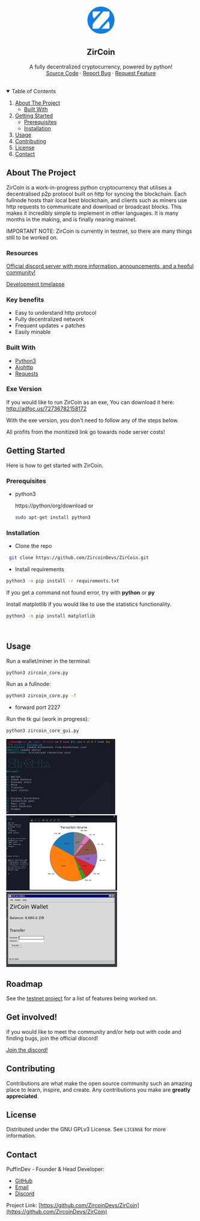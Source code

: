 
<!-- PROJECT LOGO -->
<br />
<p align="center">
  <a href="https://github.com/ZirCoinDevs/ZirCoin">
    <img src="images/logo.png" alt="Logo" width="80" height="80">
  </a>

  <h2 align="center">ZirCoin</h3>

  <p align="center">
    A fully decentralized cryptocurrency, powered by python!
    <br />
    <a href="https://github.com/ZirCoinDevs/ZirCoin">Source Code</a>
    ·
    <a href="https://github.com/ZirCoinDevs/ZirCoin/issues">Report Bug</a>
    ·
    <a href="https://github.com/ZirCoinDevs/ZirCoin/issues">Request Feature</a>
  </p>
</p>

<br>

<!-- TABLE OF CONTENTS -->
<details open="open">
  <summary>Table of Contents</summary>
  <ol>
    <li>
      <a href="#about-the-project">About The Project</a>
      <ul>
        <li><a href="#built-with">Built With</a></li>
      </ul>
    </li>
    <li>
      <a href="#getting-started">Getting Started</a>
      <ul>
        <li><a href="#prerequisites">Prerequisites</a></li>
        <li><a href="#installation">Installation</a></li>
      </ul>
    </li>
    <li><a href="#usage">Usage</a></li>
    <li><a href="#contributing">Contributing</a></li>
    <li><a href="#license">License</a></li>
    <li><a href="#contact">Contact</a></li>
  </ol>
</details>



<!-- ABOUT THE PROJECT -->
## About The Project


ZirCoin is a work-in-progress python cryptocurrency that utilises a decentralised p2p protocol built on http for syncing the blockchain. Each fullnode hosts thair local best blockchain, and clients such as miners use http requests to communicate and download or broadcast blocks. This makes it incredibly simple to implement in other languages. It is many months in the making, and is finally nearing mainnet.

IMPORTANT NOTE: ZirCoin is currently in testnet, so there are many things still to be worked on.

### Resources

<a href="https://discord.gg/RW6kskN4vu">Official discord server with more information, announcements, and a hepful community!</a>

<a href="https://www.youtube.com/channel/UCZXpvhJqJjFLrQztQnn5nlQ">Development timelapse</a>

### Key benefits

* Easy to understand http protocol
* Fully decentralized network
* Frequent updates + patches
* Easily minable

### Built With
* [Python3](https://python.org)
* [Aiohttp](https://docs.aiohttp.org/en/stable/)
* [Requests](https://docs.python-requests.org/en/latest/)


### Exe Version
If you would like to run ZirCoin as an exe, You can download it here: http://adfoc.us/72736782158172

With the exe version, you don't need to follow any of the steps below.

All profits from the monitized link go towards node server costs!

<!-- GETTING STARTED -->
## Getting Started

Here is how to get started with ZirCoin.

### Prerequisites
* python3

	https://python/org/download
	or
	 ```sh
  sudo apt-get install python3
  ```

### Installation
- Clone the repo
 ```sh
  git clone https://github.com/ZircoinDevs/ZirCoin.git
  ```
  - Install requirements
  ```sh
  python3 -m pip install -r requirements.txt
  ```
  If you get a command not found error, try with **python** or **py**

  Install matplotlib if you would like to use the statistics functionality.
  ```sh
  python3 -m pip install matplotlib
  ```

  
<br/>

<!-- USAGE EXAMPLES -->
## Usage

Run a wallet/miner in the terminal:
```sh
python3 zircoin_core.py
```

Run as a fullnode:
```sh
python3 zircoin_core.py -f
```
+ forward port 2227

Run the tk gui (work in progress):
```sh
python3 zircoin_core_gui.py
```

<img src="images/cli.png" alt="Cli" width="290" height="200">
<img src="images/graphs.png" alt="Statistics" width="295" height="200">
<img src="images/gui.png" alt="Gui" width="295" height="200">


<!-- ROADMAP -->
## Roadmap

See the [testnet project](https://github.com/ZircoinDevs/ZirCoin/projects/1) for a list of features being worked on.

<!-- GETINVOLVED -->
## Get involved!

If you would like to meet the community and/or help out with code and finding bugs, join the official discord!

[Join the discord!](https://discord.gg/d3NwZ5GzEW)

<!-- CONTRIBUTING -->
## Contributing

Contributions are what make the open source community such an amazing place to learn, inspire, and create. Any contributions you make are **greatly appreciated**.


<!-- LICENSE -->
## License

Distributed under the GNU GPLv3 License. See `LICENSE` for more information.



<!-- CONTACT -->
## Contact
PuffinDev - Founder & Head Developer: 
* [GitHub](https://github.com/PuffinDev)
* [Email](puffin.develop@gmail.com)
* [Discord](https://discord.gg/d3NwZ5GzEW)

Project Link: [https://github.com/ZircoinDevs/ZirCoin](https://github.com/ZircoinDevs/ZirCoin)
